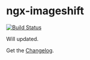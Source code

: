 # ngx-imageshift
[![Build Status](https://travis-ci.org/o.aslnkn/ngx-imageshift.svg?branch=master)](https://travis-ci.org/o.aslnkn/ngx-imageshift)

Will updated.

Get the [Changelog](https://github.com/o.aslnkn/ngx-imageshift/blob/master/CHANGELOG.md).

 